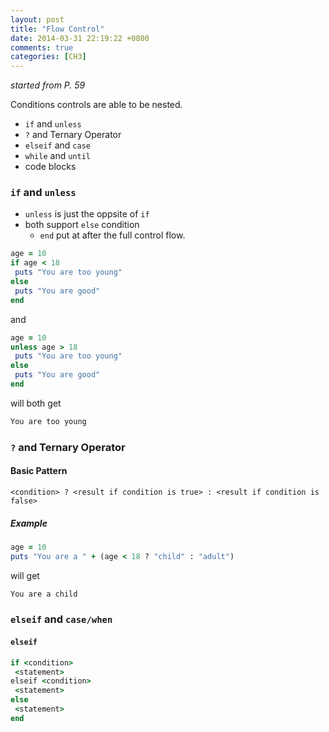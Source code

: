 ```yaml
---
layout: post
title: "Flow Control"
date: 2014-03-31 22:19:22 +0800
comments: true
categories: [CH3] 
---
```


*started from P. 59*

Conditions controls are able to be nested.

- `if` and `unless`
- `?` and Ternary Operator
- `elseif` and `case`
- `while` and `until`
- code blocks

<!-- more -->

### `if` and `unless`

- `unless` is just the oppsite of `if`
- both support `else` condition
  - `end` put at after the full control flow.

```ruby
age = 10
if age < 18
 puts "You are too young"
else
 puts "You are good"
end
```

and

```ruby
age = 10
unless age > 18
 puts "You are too young"
else
 puts "You are good"
end
```

will both get

```sh
You are too young
```

### `?` and Ternary Operator

#### Basic Pattern

```text
<condition> ? <result if condition is true> : <result if condition is false>
```

##### Example

```ruby
age = 10
puts "You are a " + (age < 18 ? "child" : "adult")
```

will get

```sh
You are a child
```

### `elseif` and `case/when`

#### `elseif`

```ruby
if <condition>
 <statement>
elseif <condition>
 <statement>
else
 <statement>
end
```
